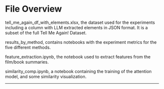 # File Overview

tell_me_again_df_with_elements.xlsx, the dataset used for the experiments including a column with LLM extracted elements in JSON format. It is a subset of the full Tell Me Again! Dataset.

results_by_method, contains notebooks with the experiment metrics for the five different methods.

feature_extraction.ipynb, the notebook used to extract features from the film/book summaries.

similarity_comp.ipynb, a notebook containing the training of the attention model, and some similarity visualization.

-----------------------




